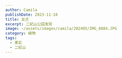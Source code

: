 ```yaml
---
author: Camila
publishDate: 2023-11-18
title: 女贞
excerpt: 二妃山公园发现
image: ~/assets/images/camila/202405/IMG_8884.JPG
category: 植物
tags:
  - 果实
  - 二妃山
---
```


